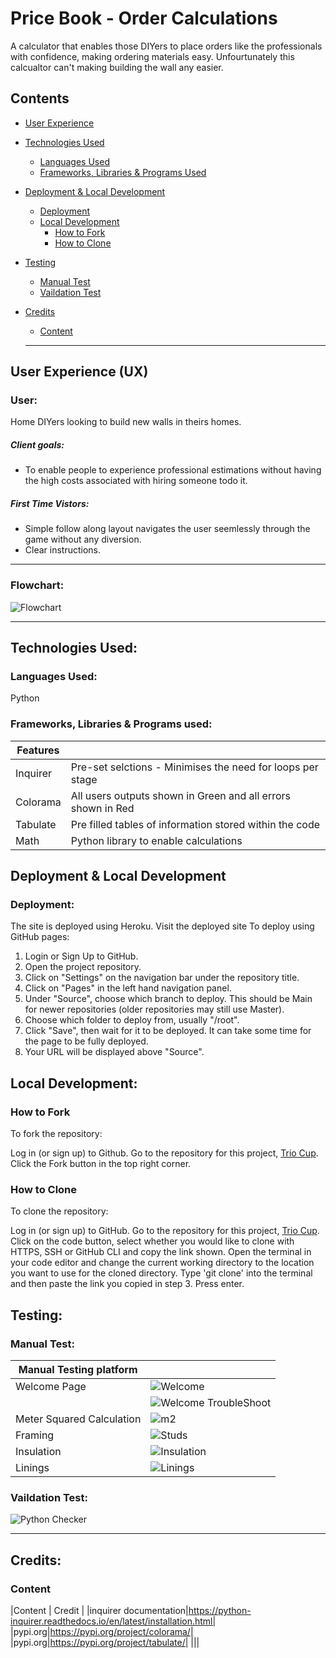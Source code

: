 # Price Book - Order Calculations 
A calculator that enables those DIYers to place orders like the professionals with confidence, making ordering materials easy. Unfourtunately this calcualtor can't making building the wall any easier. 

## Contents
* [User Experience](#user-experience-ux)

* [Technologies Used](#technologies-used)
  * [Languages Used](#languages-used)
  * [Frameworks, Libraries & Programs Used](#frameworks-libraries--programs-used)

* [Deployment & Local Development](#deployment--local-development)
  * [Deployment](#deployment)
  * [Local Development](#local-development)
    * [How to Fork](#how-to-fork)
    * [How to Clone](#how-to-clone)

* [Testing](#testing)
  * [Manual Test](#manual-test)
  * [Vaildation Test](#vaildation-test)
  
* [Credits](#credits)
  * [Content](#content)
 
  ---

## User Experience (UX)

### User:
Home DIYers looking to build new walls in theirs homes.

##### Client goals:
* To enable people to experience professional estimations without having the high costs associated with hiring someone todo it.

##### First Time Vistors:
* Simple follow along layout navigates the user seemlessly through the game without any diversion.
* Clear instructions.
---

### Flowchart:
![Flowchart](https://github.com/user-attachments/assets/bb09a82e-dc3f-412d-af26-43598c79727d)

---

## Technologies Used:

### Languages Used:
Python

### Frameworks, Libraries & Programs used: 
|Features||
|--|--|
|Inquirer|Pre-set selctions - Minimises the need for loops per stage|
|Colorama|All users outputs shown in Green and all errors shown in Red|
|Tabulate|Pre filled tables of information stored within the code|
|Math| Python library to enable calculations|

## Deployment & Local Development

### Deployment:
The site is deployed using Heroku. Visit the deployed site  To deploy using GitHub pages:

1. Login or Sign Up to GitHub.
2. Open the project repository.
3. Click on "Settings" on the navigation bar under the repository title.
4. Click on "Pages" in the left hand navigation panel.
5. Under "Source", choose which branch to deploy. This should be Main for newer repositories (older repositories may still use Master).
6. Choose which folder to deploy from, usually "/root".
7. Click "Save", then wait for it to be deployed. It can take some time for the page to be fully deployed.
8. Your URL will be displayed above "Source".


## Local Development:

### How to Fork
To fork the repository:

Log in (or sign up) to Github.
Go to the repository for this project, [Trio Cup](https://github.com/DpWhitt6/Trio-Cup).
Click the Fork button in the top right corner.

### How to Clone
To clone the repository:

Log in (or sign up) to GitHub.
Go to the repository for this project, [Trio Cup](https://github.com/DpWhitt6/Trio-Cup).
Click on the code button, select whether you would like to clone with HTTPS, SSH or GitHub CLI and copy the link shown.
Open the terminal in your code editor and change the current working directory to the location you want to use for the cloned directory.
Type 'git clone' into the terminal and then paste the link you copied in step 3. Press enter.

## Testing:

### Manual Test:
|Manual Testing platform| |
|--|--|
|Welcome Page|![Welcome](https://github.com/user-attachments/assets/c4115799-38bf-4726-8d75-2c1541a2982b)|
||![Welcome TroubleShoot](https://github.com/user-attachments/assets/8ecf866e-984b-44b9-b4e2-ffebc76a3b0e)|
|Meter Squared Calculation|![m2](https://github.com/user-attachments/assets/a87ec0ad-c3c9-47c8-b6ab-80136d981499)|
|Framing|![Studs](https://github.com/user-attachments/assets/a6c93a03-8c7f-4cc5-b54d-51b4e0953b6f)|
|Insulation|![Insulation](https://github.com/user-attachments/assets/746efc46-e267-4225-b199-a0cf95b7f9af)|
|Linings|![Linings](https://github.com/user-attachments/assets/ac2d8b77-2adf-4f40-813c-c4c722cf5b90)|

### Vaildation Test:

![Python Checker](https://github.com/user-attachments/assets/49467bd8-b5c6-47f1-b3d5-31b4d101ee2b)

---

## Credits:
### Content
|Content | Credit |
|inquirer documentation|https://python-inquirer.readthedocs.io/en/latest/installation.html|
|pypi.org|https://pypi.org/project/colorama/|
|pypi.org|https://pypi.org/project/tabulate/|
|||
